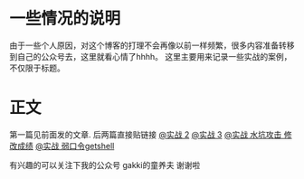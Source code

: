 # 一些情况的说明
由于一些个人原因，对这个博客的打理不会再像以前一样频繁，很多内容准备转移到自己的公众号去，这里就看心情了hhhh。
这里主要用来记录一些实战的案例，不仅限于标题。

# 正文
第一篇见前面发的文章.
后两篇直接贴链接
[@实战 2](https://mp.weixin.qq.com/s?__biz=MzU0NjQ0MTA3Mg==&mid=2247483726&idx=1&sn=51756ed4f1a91d4a96629210fc55d666&chksm=fb5cd351cc2b5a47e37783c82fa2f4426552c2727040ed4a773248fd8f68a4bf9b02fe4d8e4f&scene=0&xtrack=1&key=b3428d2c029cbd73bbc3bbfe9731f5ec33cbac8ed536fe0dff73a34667062c891d92e538c30e5202ba5f50f6e0c2f5515506d251f557674182e3d65f5ec9e1c890de4498d65a42917e4b8a535d9ee390&ascene=1&uin=Mjc4MDk2NTY2Mg%3D%3D&devicetype=Windows+10&version=62060739&lang=zh_CN&pass_ticket=bCh0CyugnsFaYA5%2BlnSh6b3OnDpjPgIA6ODm%2Fd4ZEpVkwtwsoJDs11Lsb9L6AWbs)
[@实战 3](https://mp.weixin.qq.com/s?__biz=MzU0NjQ0MTA3Mg==&mid=2247483737&idx=1&sn=2143ec8cb90f6e05c6100559e5593fc3&chksm=fb5cd346cc2b5a5069d5c5a2aefa118835f4e8c187a9ad42333ff83c0f7b0694d42643bc3ace&scene=0&xtrack=1&key=b29fbb831ffce04c2e961a8cc68d5cbe28dc425d4e6c8ab139d05922624d3a83ffddbb7ebf1858f14c654e68fc7881c73859bb87d287edbaf3c309585451173136664506569fcfdefd6a8aafab3c01c8&ascene=1&uin=Mjc4MDk2NTY2Mg%3D%3D&devicetype=Windows+10&version=62060739&lang=zh_CN&pass_ticket=bCh0CyugnsFaYA5%2BlnSh6b3OnDpjPgIA6ODm%2Fd4ZEpVkwtwsoJDs11Lsb9L6AWbs)
[@实战 水坑攻击 修改成绩](https://mp.weixin.qq.com/s?__biz=MzU0NjQ0MTA3Mg==&mid=2247483770&idx=1&sn=18a5e8ccb522921d8baaac03feda167d&chksm=fb5cd365cc2b5a73f7715004ff96d9098bbe8a30e1bee641a359a538657e9a089fc99dc604f9&scene=0&xtrack=1&key=babec0cf38c86163b9031adec0a253233d910f370cecfccdbacda9382668d3cd10e91161c05718134c8438b3df507f1ad0e04555c00e1226d47c24767618a95dccaf521c7f25a142a5725f2431590c5b&ascene=1&uin=Mjc4MDk2NTY2Mg%3D%3D&devicetype=Windows+10&version=62060844&lang=zh_CN&pass_ticket=cyPtQPLD3ro9lNb4luxXwKvOx95DWnmy1rgZX2W8QbHopLB229b0728QTJFWYPS3)
[@实战 弱口令getshell](https://mp.weixin.qq.com/s?__biz=MzU0NjQ0MTA3Mg==&mid=2247483780&idx=1&sn=1a3faaad7c3978f0ad9b9b02efde3ac9&chksm=fb5cd39bcc2b5a8d4b2b785c22bc21d142ed0ca76a208e93f410a0bd92bb26a67b0a898b610e&scene=0&xtrack=1&key=69881ba896d4dce4a4cd11c6d5c05d3b38275a6a9d725b82cd46e285bcd93322b26ad1e4b75a686fe6882b8e343fde2084333cba485260da7c607112fc0f4f38c27696e7084948578e081eb2b7fc4386&ascene=1&uin=Mjc4MDk2NTY2Mg%3D%3D&devicetype=Windows+10&version=62060844&lang=zh_CN&pass_ticket=cyPtQPLD3ro9lNb4luxXwKvOx95DWnmy1rgZX2W8QbHopLB229b0728QTJFWYPS3)

有兴趣的可以关注下我的公众号  gakki的童养夫  谢谢啦
